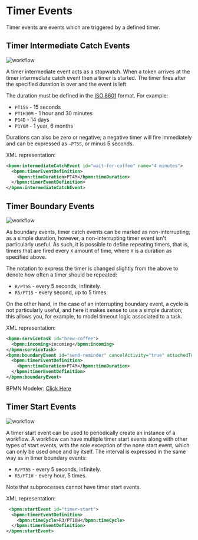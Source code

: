 # Timer Events

Timer events are events which are triggered by a defined timer.

## Timer Intermediate Catch Events

![workflow](/bpmn-workflows/timer-intermediate-catch-event.png)

A timer intermediate event acts as a stopwatch. When a token arrives at the timer intermediate catch event then a timer is started. The timer fires after the specified duration is over and the event is left.

The duration must be defined in the [ISO 8601](https://en.wikipedia.org/wiki/ISO_8601#Durations) format. For example:

* `PT15S` - 15 seconds
* `PT1H30M` - 1 hour and 30 minutes
* `P14D` - 14 days
* `P1Y6M` - 1 year, 6 months

Durations can also be zero or negative; a negative timer will fire immediately and can be expressed as `-PT5S`, or minus 5 seconds.

XML representation:

```xml
<bpmn:intermediateCatchEvent id="wait-for-coffee" name="4 minutes">
  <bpmn:timerEventDefinition>
    <bpmn:timeDuration>PT4M</bpmn:timeDuration>
  </bpmn:timerEventDefinition>
</bpmn:intermediateCatchEvent>
```

## Timer Boundary Events

![workflow](/bpmn-workflows/timer-interrupting-boundary-event.png)

As boundary events, timer catch events can be marked as non-interrupting; as a simple duration, however,
a non-interrupting timer event isn't particularly useful. As such, it is possible to define repeating timers,
that is, timers that are fired every `X` amount of time, where `X` is a duration as specified above.

The notation to express the timer is changed slightly from the above to denote how often a timer should be repeated:

* `R/PT5S` - every 5 seconds, infinitely.
* `R5/PT1S` - every second, up to 5 times.

On the other hand, in the case of an interrupting boundary event, a cycle is not particularly useful, and here it makes sense
to use a simple duration; this allows you, for example, to model timeout logic associated to a task.

XML representation:

```xml
<bpmn:serviceTask id="brew-coffee">
  <bpmn:incoming>incoming</bpmn:incoming>
</bpmn:serviceTask>
<bpmn:boundaryEvent id="send-reminder" cancelActivity="true" attachedToRef="brew-coffee">
  <bpmn:timerEventDefinition>
    <bpmn:timeDuration>PT4M</bpmn:timeDuration>
  </bpmn:timerEventDefinition>
</bpmn:boundaryEvent>
```

BPMN Modeler: [Click Here](/bpmn-modeler/events.html#boundary-timer-event)

## Timer Start Events

![workflow](/bpmn-workflows/timer-start-event.png)

A timer start event can be used to periodically create an instance of a workflow. A workflow can have
multiple timer start events along with other types of start events, with the sole exception of the none
start event, which can only be used once and by itself. The interval is expressed in the same way as
in timer boundary events:
* `R/PT5S` - every 5 seconds, infinitely.
* `R5/PT1H` - every hour, 5 times.

Note that subprocesses cannot have timer start events.

XML representation:

```xml
 <bpmn:startEvent id="timer-start">
  <bpmn:timerEventDefinition>
    <bpmn:timeCycle>R3/PT10H</bpmn:timeCycle>
  </bpmn:timerEventDefinition>
</bpmn:startEvent>
```
